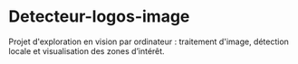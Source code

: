 # Detecteur-logos-image
Projet d'exploration en vision par ordinateur : traitement d'image, détection locale et visualisation des zones d’intérêt.
